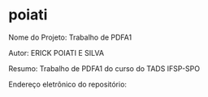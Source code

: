 # poiati

Nome do Projeto: Trabalho de PDFA1

Autor: ERICK POIATI E SILVA

Resumo: Trabalho de PDFA1 do curso do TADS IFSP-SPO

Endereço eletrônico do repositório:

